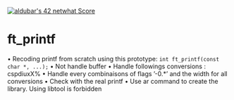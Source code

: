 [![aldubar's 42 netwhat Score](https://badge42.vercel.app/api/v2/cl1p4dvqu002109k1x3fvx39n/project/2045941)](https://github.com/JaeSeoKim/badge42)

# ft_printf

• Recoding printf from scratch using this prototype: ``` int ft_printf(const char *, ...); ```
• Not handle buffer
• Handle followings conversions : cspdiuxX%
• Handle every combinaisons of flags ’-0.*’ and the width for all conversions
• Check with the real printf
• Use ar command to create the library. Using libtool is forbidden

